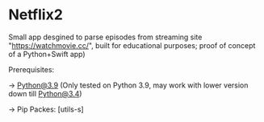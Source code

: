 #  Netflix2

Small app desgined to parse episodes from streaming site "https://watchmovie.cc/", built for educational purposes; proof of concept of a Python+Swift app)

Prerequisites: 


-> Python@3.9 (Only tested on Python 3.9, may work with lower version down till Python@3.4)


-> Pip Packes: [utils-s]


